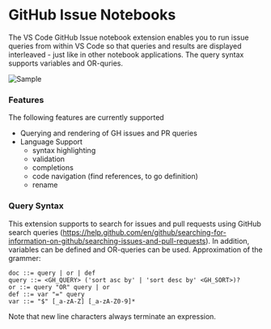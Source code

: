 # GitHub Issue Notebooks

The VS Code GitHub Issue notebook extension enables you to run issue queries from within VS Code so that queries and results are displayed interleaved - just like in other notebook applications. The query syntax supports variables and OR-quries.

![Sample](https://github.com/microsoft/vscode-github-issue-notebooks/blob/master/sample.png)

### Features

The following features are currently supported

* Querying and rendering of GH issues and PR queries
* Language Support
  * syntax highlighting
  * validation
  * completions
  * code navigation (find references, to go definition)
  * rename 

### Query Syntax

This extension supports to search for issues and pull requests using GitHub search queries (https://help.github.com/en/github/searching-for-information-on-github/searching-issues-and-pull-requests). In addition, variables can be defined and OR-queries can be used. Approximation of the grammer:

```
doc ::= query | or | def
query ::= <GH_QUERY> ('sort asc by' | 'sort desc by' <GH_SORT>)?
or ::= query "OR" query | or
def ::= var "=" query
var ::= "$" [_a-zA-Z] [_a-zA-Z0-9]*
```

Note that new line characters always terminate an expression.


